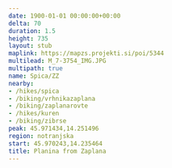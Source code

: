 ```yaml
---
date: 1900-01-01 00:00:00+00:00
delta: 70
duration: 1.5
height: 735
layout: stub
maplink: https://mapzs.projekti.si/poi/5344
multilead: M_7-3754_IMG.JPG
multipath: true
name: Spica/ZZ
nearby:
- /hikes/spica
- /biking/vrhnikazaplana
- /biking/zaplanarovte
- /hikes/kuren
- /biking/zibrse
peak: 45.971434,14.251496
region: notranjska
start: 45.970243,14.235464
title: Planina from Zaplana
---
```

